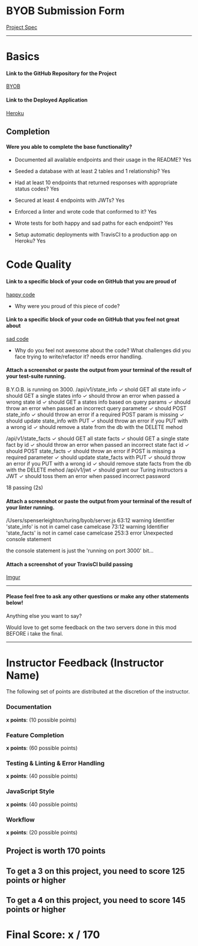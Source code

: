 # BYOB Submission Form

[Project Spec](http://frontend.turing.io/projects/build-your-own-backend.html)

------

# Basics

#### Link to the GitHub Repository for the Project
[BYOB]()

#### Link to the Deployed Application
[Heroku](https://spenser-ryan-byob.herokuapp.com/)


## Completion

#### Were you able to complete the base functionality?

* Documented all available endpoints and their usage in the README?
Yes

* Seeded a database with at least 2 tables and 1 relationship?
Yes

* Had at least 10 endpoints that returned responses with appropriate status codes?
Yes

* Secured at least 4 endpoints with JWTs?
Yes

* Enforced a linter and wrote code that conformed to it?
Yes

* Wrote tests for both happy and sad paths for each endpoint?
Yes

* Setup automatic deployments with TravisCI to a production app on Heroku?
Yes

# Code Quality

#### Link to a specific block of your code on GitHub that you are proud of
[happy code]()

* Why were you proud of this piece of code?

#### Link to a specific block of your code on GitHub that you feel not great about
[sad code](https://github.com/spenserleighton1/byob/blob/802868ddd5137365fb7b8c8542be09aa0761fe70/server.js#L235)

* Why do you feel not awesome about the code? What challenges did you face trying to write/refactor it?
needs error handling.

#### Attach a screenshot or paste the output from your terminal of the result of your test-suite running.

B.Y.O.B. is running on 3000.
  /api/v1/state_info
    ✓ shold GET all state info
    ✓ should GET a single states info
    ✓ should throw an error when passed a wrong state id
    ✓ should GET a states info based on query params
    ✓ should throw an error when passed an incorrect query parameter
    ✓ should POST state_info
    ✓ should throw an error if a required POST param is missing
    ✓ should update state_info with PUT
    ✓ should throw an error if you PUT with a wrong id
    ✓ should remove a state from the db with the DELETE mehod

  /api/v1/state_facts
    ✓ should GET all state facts
    ✓ should GET a single state fact by id
    ✓ should throw an error when passed an incorrect state fact id
    ✓ should POST state_facts
    ✓ should throw an error if POST is missing a required parameter
    ✓ should update state_facts with PUT
    ✓ should throw an error if you PUT with a wrong id
    ✓ should remove state facts from the db with the DELETE mehod
  /api/v1/jwt
    ✓ should grant our Turing instructors a JWT
    ✓ should toss them an error when passed incorrect password 


  18 passing (2s)

#### Attach a screenshot or paste the output from your terminal of the result of your linter running.

/Users/spenserleighton/turing/byob/server.js
   63:12  warning  Identifier 'state_info' is not in camel case   camelcase
   73:12  warning  Identifier 'state_facts' is not in camel case  camelcase
   253:3   error    Unexpected console statement  
   
   the console statement is just the 'running on port 3000' bit...

#### Attach a screenshot of your TravisCI build passing

[Imgur](https://i.imgur.com/GaU0Gv0.png)

-----

#### Please feel free to ask any other questions or make any other statements below!

Anything else you want to say?

Would love to get some feedback on the two servers done in this mod BEFORE i take the final.

-----


# Instructor Feedback (Instructor Name)

The following set of points are distributed at the discretion of the instructor.

### Documentation

**x points**: (10 possible points)

### Feature Completion

**x points**: (60 possible points)

### Testing & Linting & Error Handling

**x points**: (40 possible points)

### JavaScript Style

**x points**: (40 possible points)

### Workflow

**x points**: (20 possible points)

## Project is worth 170 points

## To get a 3 on this project, you need to score 125 points or higher
## To get a 4 on this project, you need to score 145 points or higher

# Final Score: x / 170
